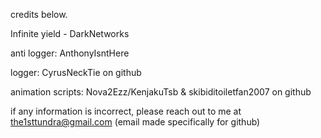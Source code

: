 credits below.

Infinite yield - DarkNetworks

anti logger: AnthonyIsntHere

logger: CyrusNeckTie on github 

animation scripts: Nova2Ezz/KenjakuTsb & skibiditoiletfan2007 on github


if any information is incorrect, please reach out to me at the1sttundra@gmail.com (email made specifically for github)
